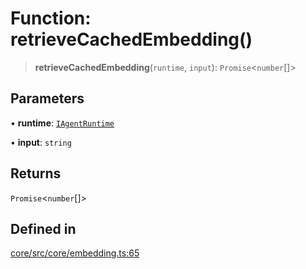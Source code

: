 # Function: retrieveCachedEmbedding()

> **retrieveCachedEmbedding**(`runtime`, `input`): `Promise`\<`number`[]\>

## Parameters

• **runtime**: [`IAgentRuntime`](../interfaces/IAgentRuntime.md)

• **input**: `string`

## Returns

`Promise`\<`number`[]\>

## Defined in

[core/src/core/embedding.ts:65](https://github.com/ai16z/eliza/blob/c537cb3e848b54fcb914d8ef84924fa5fdeaec66/core/src/core/embedding.ts#L65)
